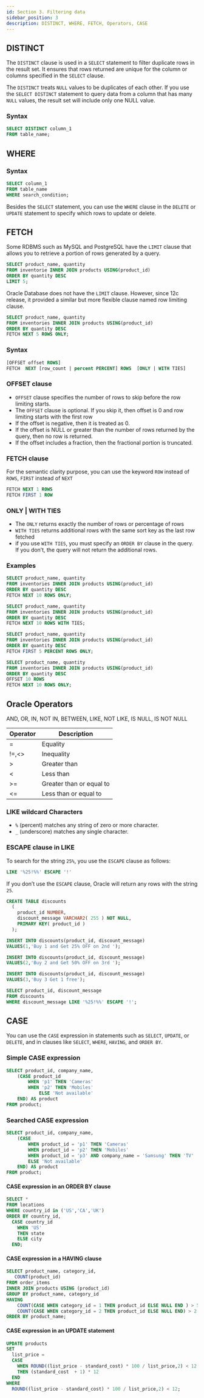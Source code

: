 ```yaml
---
id: Section 3. Filtering data
sidebar_position: 3
description: DISTINCT, WHERE, FETCH, Operators, CASE
---
```


## DISTINCT

The `DISTINCT` clause is used in a `SELECT` statement to filter duplicate rows in the result set. It ensures that rows returned are unique for the column or columns specified in the `SELECT` clause.

The `DISTINCT` treats `NULL` values to be duplicates of each other. If you use the `SELECT DISTINCT` statement to query data from a column that has many `NULL` values, the result set will include only one NULL value.

### Syntax

```sql
SELECT DISTINCT column_1
FROM table_name;
```

## WHERE

### Syntax

```sql
SELECT column_1
FROM table_name
WHERE search_condition;
```

Besides the `SELECT` statement, you can use the `WHERE` clause in the `DELETE` or `UPDATE` statement to specify which rows to update or delete.

## FETCH

Some RDBMS such as MySQL and PostgreSQL have the `LIMIT` clause that allows you to retrieve a portion of rows generated by a query.

```sql
SELECT product_name, quantity
FROM inventorie INNER JOIN products USING(product_id)
ORDER BY quantity DESC
LIMIT 5;
```

Oracle Database does not have the `LIMIT` clause. However, since 12c release, it provided a similar but more flexible clause named row limiting clause.

```sql
SELECT product_name, quantity
FROM inventories INNER JOIN products USING(product_id)
ORDER BY quantity DESC
FETCH NEXT 5 ROWS ONLY;
```

### Syntax

```sql
[OFFSET offset ROWS]
FETCH  NEXT [row_count | percent PERCENT] ROWS  [ONLY | WITH TIES]
```

### OFFSET clause

- `OFFSET` clause specifies the number of rows to skip before the row limiting starts.
- The `OFFSET` clause is optional. If you skip it, then offset is 0 and row limiting starts with the first row
- If the offset is negative, then it is treated as 0.
- If the offset is NULL or greater than the number of rows returned by the query, then no row is returned.
- If the offset includes a fraction, then the fractional portion is truncated.

### FETCH clause

For the semantic clarity purpose, you can use the keyword `ROW` instead of `ROWS`, `FIRST` instead of `NEXT`

```sql
FETCH NEXT 1 ROWS
FETCH FIRST 1 ROW
```

### ONLY | WITH TIES

- The `ONLY` returns exactly the number of rows or percentage of rows
- `WITH TIES` returns additional rows with the same sort key as the last row fetched
- if you use `WITH TIES`, you must specify an `ORDER BY` clause in the query. If you don’t, the query will not return the additional rows.

### Examples

```sql
SELECT product_name, quantity
FROM inventories INNER JOIN products USING(product_id)
ORDER BY quantity DESC
FETCH NEXT 10 ROWS ONLY;
```

```sql
SELECT product_name, quantity
FROM inventories INNER JOIN products USING(product_id)
ORDER BY quantity DESC
FETCH NEXT 10 ROWS WITH TIES;
```

```sql
SELECT product_name, quantity
FROM inventories INNER JOIN products USING(product_id)
ORDER BY quantity DESC
FETCH FIRST 5 PERCENT ROWS ONLY;
```

```sql
SELECT product_name, quantity
FROM inventories INNER JOIN products USING(product_id)
ORDER BY quantity DESC
OFFSET 10 ROWS
FETCH NEXT 10 ROWS ONLY;
```

## Oracle Operators

AND, OR, IN, NOT IN, BETWEEN, LIKE, NOT LIKE, IS NULL, IS NOT NULL

| Operator | Description              |
| -------- | ------------------------ |
| =        | Equality                 |
| \!=,<\>  | Inequality               |
| \>       | Greater than             |
| <        | Less than                |
| \>=      | Greater than or equal to |
| <=       | Less than or equal to    |

### LIKE wildcard Characters

- `%` (percent) matches any string of zero or more character.
- `_` (underscore) matches any single character.

### ESCAPE clause in LIKE

To search for the string `25%`, you use the `ESCAPE` clause as follows:

```sql
LIKE '%25!%%' ESCAPE '!'
```

If you don’t use the `ESCAPE` clause, Oracle will return any rows with the string `25`.

```sql
CREATE TABLE discounts
  (
    product_id NUMBER,
    discount_message VARCHAR2( 255 ) NOT NULL,
    PRIMARY KEY( product_id )
  );

INSERT INTO discounts(product_id, discount_message)
VALUES(1,'Buy 1 and Get 25% OFF on 2nd ');

INSERT INTO discounts(product_id, discount_message)
VALUES(2,'Buy 2 and Get 50% OFF on 3rd ');

INSERT INTO discounts(product_id, discount_message)
VALUES(3,'Buy 3 Get 1 free');
```

```sql
SELECT product_id, discount_message
FROM discounts
WHERE discount_message LIKE '%25!%%' ESCAPE '!';
```

## CASE

You can use the `CASE` expression in statements such as `SELECT`, `UPDATE`, or `DELETE`, and in clauses like `SELECT`, `WHERE`, `HAVING`, and `ORDER BY`.

### Simple CASE expression

```sql
SELECT product_id, company_name,
    (CASE product_id
        WHEN 'p1' THEN 'Cameras'
        WHEN 'p2' THEN 'Mobiles'
            ELSE 'Not available'
    END) AS product
FROM product;
```

### Searched CASE expression

```sql
SELECT product_id, company_name,
    (CASE
        WHEN product_id = 'p1' THEN 'Cameras'
        WHEN product_id = 'p2' THEN 'Mobiles'
        WHEN product_id = 'p3' AND company_name = 'Samsung' THEN 'TV'
        ELSE 'Not available'
    END) AS product
FROM product;
```

#### CASE expression in an ORDER BY clause

```sql
SELECT *
FROM locations
WHERE country_id in ('US','CA','UK')
ORDER BY country_id,
  CASE country_id
    WHEN 'US'
    THEN state
    ELSE city
  END;
```

#### CASE expression in a HAVING clause

```sql
SELECT product_name, category_id,
   COUNT(product_id)
FROM order_items
INNER JOIN products USING (product_id)
GROUP BY product_name, category_id
HAVING
    COUNT(CASE WHEN category_id = 1 THEN product_id ELSE NULL END ) > 5 OR
    COUNT(CASE WHEN category_id = 2 THEN product_id ELSE NULL END) > 2
ORDER BY product_name;
```

#### CASE expression in an UPDATE statement

```sql
UPDATE products
SET
  list_price =
  CASE
    WHEN ROUND((list_price - standard_cost) * 100 / list_price,2) < 12
    THEN (standard_cost  + 1) * 12
  END
WHERE
  ROUND((list_price - standard_cost) * 100 / list_price,2) < 12;
```
